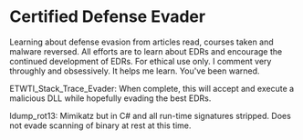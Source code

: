 # Certified Defense Evader

Learning about defense evasion from articles read, courses taken and malware reversed.
All efforts are to learn about EDRs and encourage the continued development of EDRs.
For ethical use only.
I comment very throughly and obsessively. It helps me learn. You've been warned.

ETWTI_Stack_Trace_Evader: When complete, this will accept and execute a malicious DLL while hopefully evading the best EDRs.

ldump_rot13: Mimikatz but in C# and all run-time signatures stripped. Does not evade scanning of binary at rest at this time.

